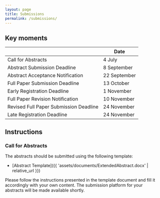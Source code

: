 ```yaml
---
layout: page
title: Submissions
permalink: /submissions/
---
```


## Key moments

|                                       | Date            |
| ------------------------------------- | --------------- |
| Call for Abstracts                    | 4 July          |
| Abstract Submission Deadline          | 8 September     |
| Abstract Acceptance Notification      | 22 September    |
| Full Paper Submission Deadline        | 13 October      |
| Early Registration Deadline           | 1 November      |
| Full Paper Revision Notification      | 10 November     |
| Revised Full Paper Submission Deadline| 24 November     |
| Late Registration Deadline            | 24 November     |

## Instructions

### Call for Abstracts
The abstracts should be submitted using the following template: 
- [Abstract Template]({{ 'assets/documents/ExtendedAbstract.docx' | relative_url }})

Please follow the instructions presented in the template document and fill it accordingly with your own content.
The submission platform for your abstracts will be made available shortly.